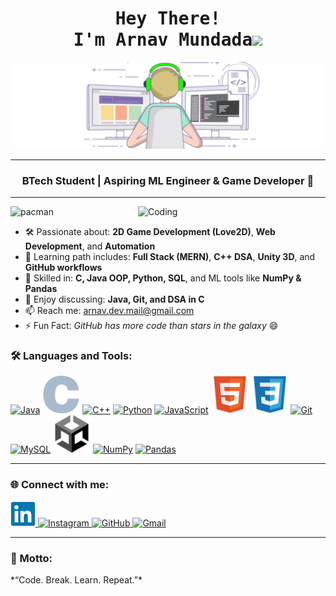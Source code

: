 


<h1 align="center">
  <samp>Hey There!</samp><br/>
  <samp><strong>I'm Arnav Mundada<img src="https://media.giphy.com/media/hvRJCLFzcasrR4ia7z/giphy.gif" width="40px"/></strong></samp>
</h1>


<a href="#" >
  <img src="https://raw.githubusercontent.com/ArnavM21git/ArnavM21git/main/img.gif" alt="Arnav Banner" />
</a>


---




<h3 align="center">BTech Student | Aspiring ML Engineer & Game Developer 🚀</h3>

---


<img align="right" alt="Coding" width="300" src="https://user-images.githubusercontent.com/74038190/212750996-938b257b-266c-45a7-9af7-655341c0f58b.gif" />



<p align="left">
  <img src="https://user-images.githubusercontent.com/74038190/212284158-e840e285-664b-44d7-b79b-e264b5e54825.gif" alt="pacman" width=500 >
</p>
<ul>
  <li>🛠️ Passionate about: <strong>2D Game Development (Love2D)</strong>, <strong>Web Development</strong>, and <strong>Automation</strong></li>
  <li>🌱 Learning path includes: <strong>Full Stack (MERN)</strong>, <strong>C++ DSA</strong>, <strong>Unity 3D</strong>, and <strong>GitHub workflows</strong></li>
  <li>🔧 Skilled in: <strong>C, Java OOP, Python, SQL</strong>, and ML tools like <strong>NumPy & Pandas</strong></li>
  <li>💬 Enjoy discussing: <strong>Java, Git, and DSA in C</strong></li>
  <li>📫 Reach me: <a href="mailto:arnav.dev.mail@gmail.com">arnav.dev.mail@gmail.com</a></li>
  <li>⚡ Fun Fact: <em>GitHub has more code than stars in the galaxy</em> 😄</li>
</ul>








<h3 align="left">🛠️ Languages and Tools:</h3>
<p align="left">
  <a href="#"><img src="https://techstack-generator.vercel.app/java-icon.svg" alt="Java" width="60" height="60"/></a>
  <a href="#"><img src="https://raw.githubusercontent.com/devicons/devicon/master/icons/c/c-original.svg" alt="C" width="60" height="60"/></a>
  <a href="#"><img src="https://techstack-generator.vercel.app/cpp-icon.svg" alt="C++" width="60" height="60"/></a>
  <a href="#"><img src="https://user-images.githubusercontent.com/74038190/212257472-08e52665-c503-4bd9-aa20-f5a4dae769b5.gif" alt="Python" width="60" height="60"/></a>
  <a href="#"><img src="https://user-images.githubusercontent.com/74038190/212257454-16e3712e-945a-4ca2-b238-408ad0bf87e6.gif" alt="JavaScript" width="60" height="60"/></a>
  <a href="#"><img src="https://raw.githubusercontent.com/devicons/devicon/master/icons/html5/html5-original.svg" alt="HTML5" width="60" height="60"/></a>
  <a href="#"><img src="https://raw.githubusercontent.com/devicons/devicon/master/icons/css3/css3-original.svg" alt="CSS3" width="60" height="60"/></a>
  <a href="#"><img src="https://user-images.githubusercontent.com/74038190/212281775-b468df30-4edc-4bf8-a4ee-f52e1aaddc86.gif" alt="Git" width="60" height="60"/></a>
  <a href="#"><img src="https://techstack-generator.vercel.app/mysql-icon.svg" alt="MySQL" width="60" height="60"/></a>
  <a href="#"><img src="https://raw.githubusercontent.com/devicons/devicon/master/icons/unity/unity-original.svg" alt="Unity" width="60" height="60"/></a>
  <a href="#"><img src="https://numpy.org/images/logo.svg" alt="NumPy" width="60" height="60"/></a>
  <a href="#"><img src="https://pandas.pydata.org/static/img/pandas_mark.svg" alt="Pandas" width="60" height="60"/></a>
</p>



---
<h3 align="left">🌐 Connect with me:</h3>
<p align="left">
  <a href="https://www.linkedin.com/in/arnav-mundada-5698b1328" target="blank">
    <img src="https://raw.githubusercontent.com/devicons/devicon/master/icons/linkedin/linkedin-original.svg" alt="LinkedIn" width="40" height="40"/>
  </a>
  <a href="https://instagram.com/arnav_m21" target="blank">
    <img src="https://raw.githubusercontent.com/rahuldkjain/github-profile-readme-generator/master/src/images/icons/Social/instagram.svg" alt="Instagram" width="40" height="40"/>
  </a>
  <a href="https://github.com/ArnavM21git" target="blank">
    <img src="https://raw.githubusercontent.com/rahuldkjain/github-profile-readme-generator/master/src/images/icons/Social/github.svg" alt="GitHub" width="40" height="40"/>
  </a>
  <a href="mailto:arnav.dev.mail@gmail.com">
    <img src="https://upload.wikimedia.org/wikipedia/commons/4/4e/Gmail_Icon.png" alt="Gmail" width="40" height="40"/>
  </a>
</p>


---



<h3 align="left">🎯 Motto:</h3>
*“Code. Break. Learn. Repeat.”*
